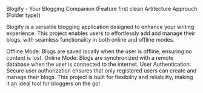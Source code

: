 Blogify - Your Blogging Companion   (Feature first clean Artitecture Approuch  (Folder type))

Blogify is a versatile blogging application designed to enhance your writing experience. This project enables users to effortlessly add and manage their blogs, with seamless functionality in both online and offline modes.

Offline Mode: Blogs are saved locally when the user is offline, ensuring no content is lost.
Online Mode: Blogs are synchronized with a remote database when the user is connected to the internet.
User Authentication: Secure user authorization ensures that only registered users can create and manage their blogs.
This project is built for flexibility and reliability, making it an ideal tool for bloggers on the go!